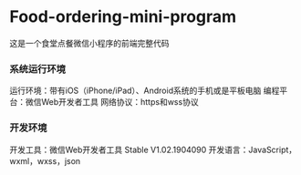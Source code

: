 # Food-ordering-mini-program
这是一个食堂点餐微信小程序的前端完整代码


### 系统运行环境 
运行环境：带有iOS（iPhone/iPad）、Android系统的手机或是平板电脑 
编程平台：微信Web开发者工具
网络协议：https和wss协议

### 开发环境 
开发工具：微信Web开发者工具 Stable V1.02.1904090
开发语言：JavaScript，wxml，wxss，json


